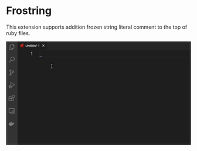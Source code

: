 # Frostring

This extension supports addition frozen string literal comment to the top of ruby files.

![Frostring](Frostring.gif)
